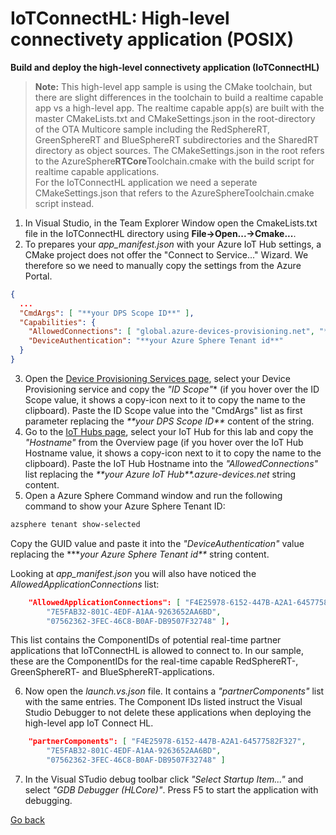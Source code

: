 # IoTConnectHL: High-level connectivety application (POSIX)

 
**Build and deploy the high-level connectivety application (IoTConnectHL)**

>**Note:** This high-level app sample is using the CMake toolchain, but there are slight differences in the toolchain to build a realtime capable app vs a high-level app. 
>The realtime capable app(s) are built with the master CMakeLists.txt and CMakeSettings.json in the root-directory of the OTA Multicore sample including the 
>RedSphereRT, GreenSphereRT and BlueSphereRT subdirectories and the SharedRT directory as object sources. The CMakeSettings.json in the root refers to 
>the AzureSphere**RTCore**Toolchain.cmake with the build script for realtime capable applications.  
>        For the IoTConnectHL application we need a seperate CMakeSettings.json that refers to the AzureSphereToolchain.cmake script instead.
1. In Visual Studio, in the Team Explorer Window open the CmakeLists.txt file in the IoTConnectHL directory using **File->Open...->Cmake...**.
2. To prepares your *app_manifest.json* with your Azure IoT Hub settings, a CMake project does not offer the "Connect to Service..." Wizard.
We therefore so we need to manually copy the settings from the Azure Portal. 
```json
{
  ...
  "CmdArgs": [ "**your DPS Scope ID**" ],
  "Capabilities": {
    "AllowedConnections": [ "global.azure-devices-provisioning.net", "**your Azure IoT Hub**.azure-devices.net"],
    "DeviceAuthentication": "**your Azure Sphere Tenant id**"
  }  
}
```
3. Open the <a href="https://portal.azure.com/#blade/HubsExtension/BrowseResourceBlade/resourceType/Microsoft.Devices%2FProvisioningServices" target="_blank">Device Provisioning Services page</a>,
select your Device Provisioning service and copy the *"ID Scope"** (if you hover over the ID Scope value, it shows a copy-icon next to it to copy the name to the clipboard). 
Paste the ID Scope value into the "CmdArgs" list as first parameter replacing the *\*\*your DPS Scope ID\*\** content of the string.
4. Go to the <a href="https://portal.azure.com/#blade/HubsExtension/BrowseResourceBlade/resourceType/Microsoft.Devices%2FIotHubs" target="_blank">IoT Hubs page</a>, 
select your IoT Hub for this lab and copy the *"Hostname"* from the Overview page (if you hover over the IoT Hub Hostname value, it shows a copy-icon next to it to copy the name to the clipboard).
Paste the IoT Hub Hostname into the *"AllowedConnections"* list replacing the *\*\*your Azure IoT Hub\*\*.azure-devices.net* string content.
5. Open a Azure Sphere Command window and run the following command to show your Azure Sphere Tenant ID:
```sh
azsphere tenant show-selected
```
Copy the GUID value and paste it into the *"DeviceAuthentication"* value replacing the *\*\**your Azure Sphere Tenant id\*\** string content.

Looking at *app_manifest.json* you will also have noticed the *AllowedApplicationConnections* list:
```json
    "AllowedApplicationConnections": [ "F4E25978-6152-447B-A2A1-64577582F327", 
        "7E5FAB32-801C-4EDF-A1AA-9263652AA6BD", 
        "07562362-3FEC-46C8-B0AF-DB9507F32748" ],
``` 
This list contains the ComponentIDs of potential real-time partner applications that IoTConnectHL is allowed to connect to.
In our sample, these are the ComponentIDs for the real-time capable RedSphereRT-, GreenSphereRT- and BlueSphereRT-applications.

6. Now open the *launch.vs.json* file. It contains a *"partnerComponents"* list with the same entries. The Component IDs listed instruct the Visual Studio Debugger to 
not delete these applications when deploying the high-level app IoT Connect HL. 
```json
    "partnerComponents": [ "F4E25978-6152-447B-A2A1-64577582F327", 
        "7E5FAB32-801C-4EDF-A1AA-9263652AA6BD", 
        "07562362-3FEC-46C8-B0AF-DB9507F32748" ]
```
7. In the Visual STudio debug toolbar click *"Select Startup Item..."* and select *"GDB Debugger (HLCore)"*. Press F5 to start the application with debugging.

[Go back](../README.MD)



